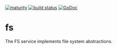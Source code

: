 [![maturity](https://img.shields.io/badge/status-alpha-red.svg)](https://github.com/the-anna-project/fs) [![build status](https://travis-ci.org/the-anna-project/fs.svg?branch=master)](https://travis-ci.org/the-anna-project/fs) [![GoDoc](https://godoc.org/github.com/the-anna-project/fs?status.svg)](http://godoc.org/github.com/the-anna-project/fs)

# fs
The FS service implements file system abstractions.
